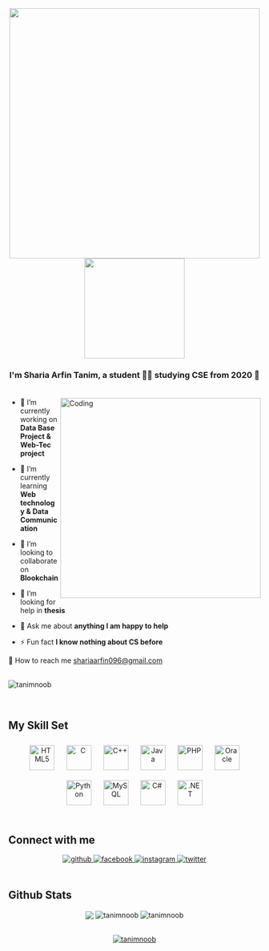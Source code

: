 <div align="center"><img align="center"  width="500" src="https://camo.githubusercontent.com/5ddf73ad3a205111cf8c686f687fc216c2946a75005718c8da5b837ad9de78c9/68747470733a2f2f7468756d62732e6766796361742e636f6d2f4576696c4e657874446576696c666973682d736d616c6c2e676966" align="center"></div>
<div align="center">
  <img align="center"  width="200" src="https://gist.githubusercontent.com/Prince-Shivaram/3ace2c813ca49546f3f5f20cd03a2d3e/raw/6058e76860d16ee29df949da3166b3653959318f/hello.gif" align="center">
<!-- <div font-size=50px>Hello</div> -->
</div>  
  

### <div align="center">I'm Sharia Arfin Tanim, a student 👨‍💻 studying CSE from 2020 🚀</div>  <br/>
<img align="right" alt="Coding" width="400" src="https://c.tenor.com/whgQwNlVvNkAAAAi/xero-code.gif">
  

- 🔭 I’m currently working on **Data Base Project & Web-Tec project**

- 🌱 I’m currently learning **Web technology & Data Communication**

- 👯 I’m looking to collaborate on **Blookchain**

- 🤝 I’m looking for help in **thesis**

- 💬 Ask me about **anything I am happy to help**

- ⚡ Fun fact **I know nothing about CS before**  
  

📨 How to reach me shariaarfin096@gmail.com  
  <br/>
<p align="left"> <img src="https://komarev.com/ghpvc/?username=tanimnoob&label=Profile%20views&color=0e75b6&style=flat" alt="tanimnoob" /> </p>
<br/>  


## My Skill Set  
<table>


<div align="center">  
<img style="margin: 10px" src="https://profilinator.rishav.dev/skills-assets/html5-original-wordmark.svg" alt="HTML5" height="50" />   
<img style="margin: 10px" src="https://profilinator.rishav.dev/skills-assets/c-original.svg" alt="C" height="50" />  
<img style="margin: 10px" src="https://profilinator.rishav.dev/skills-assets/cplusplus-original.svg" alt="C++" height="50" />  
<img style="margin: 10px" src="https://profilinator.rishav.dev/skills-assets/java-original-wordmark.svg" alt="Java" height="50" />  
<img style="margin: 10px" src="https://profilinator.rishav.dev/skills-assets/php-original.svg" alt="PHP" height="50" />  
<img style="margin: 10px" src="https://profilinator.rishav.dev/skills-assets/oracle-original.svg" alt="Oracle" height="50" />  
<img style="margin: 10px" src="https://profilinator.rishav.dev/skills-assets/python-original.svg" alt="Python" height="50" />  
<img style="margin: 10px" src="https://profilinator.rishav.dev/skills-assets/mysql-original-wordmark.svg" alt="MySQL" height="50" />  
<img style="margin: 10px" src="https://profilinator.rishav.dev/skills-assets/csharp-original.svg" alt="C#" height="50" />  
<img style="margin: 10px" src="https://profilinator.rishav.dev/skills-assets/dot-net-original-wordmark.svg" alt=".NET" height="50" />  
</div>
  
<br/>  

## Connect with me  
<div align="center">
<a href="https://github.com/https://github.com/Tanimnoob" target="_blank">
<img src=https://img.shields.io/badge/github-%2324292e.svg?&style=for-the-badge&logo=github&logoColor=white alt=github style="margin-bottom: 5px;" />
</a>
<a href="https://www.facebook.com/https://www.facebook.com/sharia.tanim.5" target="_blank">
<img src=https://img.shields.io/badge/facebook-%232E87FB.svg?&style=for-the-badge&logo=facebook&logoColor=white alt=facebook style="margin-bottom: 5px;" />
</a>
<a href="https://instagram.com/https://www.instagram.com/arfin_tanim619/" target="_blank">
<img src=https://img.shields.io/badge/instagram-%23000000.svg?&style=for-the-badge&logo=instagram&logoColor=white alt=instagram style="margin-bottom: 5px;" />
</a>
<a href="https://twitter.com/https://twitter.com/Kidzo_NFS" target="_blank">
<img src=https://img.shields.io/badge/twitter-%2300acee.svg?&style=for-the-badge&logo=twitter&logoColor=white alt=twitter style="margin-bottom: 5px;" />
</a>  
</div>  
  

<br/>  


## Github Stats  
<div align="center"><img src="https://github-readme-stats.vercel.app/api?username=Tanimnoob&show_icons=true&count_private=true&hide_border=true" align="center" />
  <img align="center" src="https://github-readme-streak-stats.herokuapp.com/?user=tanimnoob&" alt="tanimnoob" />
  <img align="center" src="https://github-readme-stats.vercel.app/api/top-langs?username=tanimnoob&show_icons=true&locale=en&layout=compact" alt="tanimnoob" />
  </div>  
<br/>
<p align="center"> <a href="https://github.com/ryo-ma/github-profile-trophy"><img src="https://github-profile-trophy.vercel.app/?username=tanimnoob" alt="tanimnoob" /></a> </p>
  
